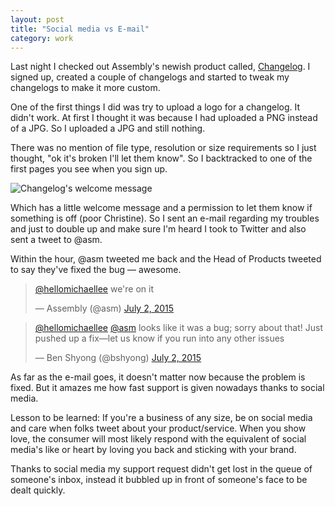 ```yaml
---
layout: post
title: "Social media vs E-mail"
category: work
---
```


Last night I checked out Assembly's newish product called, [Changelog](http://changelog.assembly.com/). I signed up, created a couple of changelogs and started to tweak my changelogs to make it more custom.

One of the first things I did was try to upload a logo for a changelog. It didn't work. At first I thought it was because I had uploaded a PNG instead of a JPG. So I uploaded a JPG and still nothing.

<!--more-->

There was no mention of file type, resolution or size requirements so I just thought, "ok it's broken I'll let them know". So I backtracked to one of the first pages you see when you sign up.

![Changelog's welcome message](https://s3.amazonaws.com/michaellee.co/images/20150702-assembly.png)

Which has a little welcome message and a permission to let them know if something is off (poor Christine). So I sent an e-mail regarding my troubles and just to double up and make sure I'm heard I took to Twitter and also sent a tweet to @asm.

Within the hour, @asm tweeted me back and the Head of Products tweeted to say they've fixed the bug &mdash; awesome.

<blockquote class="twitter-tweet" lang="en"><p lang="en" dir="ltr"><a href="https://twitter.com/hellomichaellee">@hellomichaellee</a> we&#39;re on it</p>&mdash; Assembly (@asm) <a href="https://twitter.com/asm/status/616458625884684288">July 2, 2015</a></blockquote>

<blockquote class="twitter-tweet" lang="en"><p lang="en" dir="ltr"><a href="https://twitter.com/hellomichaellee">@hellomichaellee</a> <a href="https://twitter.com/asm">@asm</a> looks like it was a bug; sorry about that! Just pushed up a fix—let us know if you run into any other issues</p>&mdash; Ben Shyong (@bshyong) <a href="https://twitter.com/bshyong/status/616459133575794688">July 2, 2015</a></blockquote>
<script async src="//platform.twitter.com/widgets.js" charset="utf-8"></script>

As far as the e-mail goes, it doesn't matter now because the problem is fixed. But it amazes me how fast support is given nowadays thanks to social media.

Lesson to be learned: If you're a business of any size, be on social media and care when folks tweet about your product/service. When you show love, the consumer will most likely respond with the equivalent of social media's like or heart by loving you back and sticking with your brand.

Thanks to social media my support request didn't get lost in the queue of someone's inbox, instead it bubbled up in front of someone's face to be dealt quickly.
